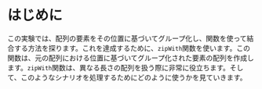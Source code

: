 # はじめに

この実験では、配列の要素をその位置に基づいてグループ化し、関数を使って結合する方法を探ります。これを達成するために、`zipWith`関数を使います。この関数は、元の配列における位置に基づいてグループ化された要素の配列を作成します。`zipWith`関数は、異なる長さの配列を扱う際に非常に役立ちます。そして、このようなシナリオを処理するためにどのように使うかを見ていきます。
